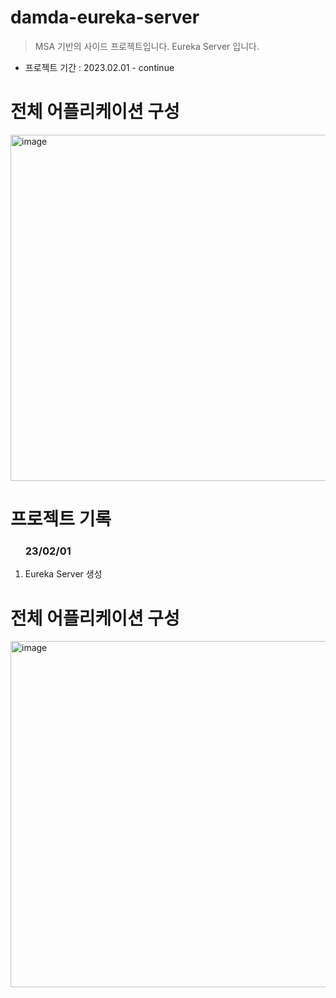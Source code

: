 # damda-eureka-server
> MSA 기반의 사이드 프로젝트입니다.
> Eureka Server 입니다.

- 프로젝트 기간 : 2023.02.01 - continue





# 전체 어플리케이션 구성
<img width="554" alt="image" src="https://user-images.githubusercontent.com/31675711/216048477-05f0d93e-ee70-4fce-b019-a3e46bc3719b.png">

# 프로젝트 기록
<ol>
<h3>23/02/01</h3>
  <li>Eureka Server 생성</li>
</ol>


# 전체 어플리케이션 구성
<img width="554" alt="image" src="https://user-images.githubusercontent.com/31675711/216048477-05f0d93e-ee70-4fce-b019-a3e46bc3719b.png">
